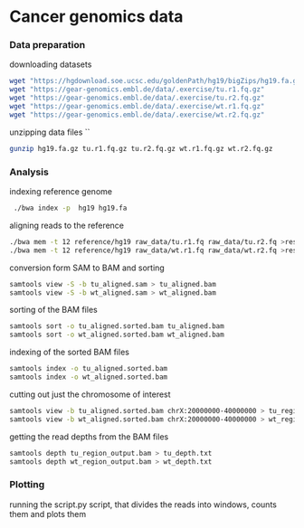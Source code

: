 

# Cancer genomics data 

### Data preparation

downloading datasets

```bash
wget "https://hgdownload.soe.ucsc.edu/goldenPath/hg19/bigZips/hg19.fa.gz"
wget "https://gear-genomics.embl.de/data/.exercise/tu.r1.fq.gz"
wget "https://gear-genomics.embl.de/data/.exercise/tu.r2.fq.gz"
wget "https://gear-genomics.embl.de/data/.exercise/wt.r1.fq.gz"
wget "https://gear-genomics.embl.de/data/.exercise/wt.r2.fq.gz"
```

unzipping data files
``
```bash
gunzip hg19.fa.gz tu.r1.fq.gz tu.r2.fq.gz wt.r1.fq.gz wt.r2.fq.gz
```

### Analysis

indexing reference genome

```bash
 ./bwa index -p  hg19 hg19.fa
```

aligning reads to the reference

```bash
./bwa mem -t 12 reference/hg19 raw_data/tu.r1.fq raw_data/tu.r2.fq >results/bwa/tu_aligned.sam
./bwa mem -t 12 reference/hg19 raw_data/wt.r1.fq raw_data/wt.r2.fq >results/bwa/wt_aligned.sam
```

conversion form SAM to BAM and sorting

```bash
samtools view -S -b tu_aligned.sam > tu_aligned.bam
samtools view -S -b wt_aligned.sam > wt_aligned.bam
```

sorting of the BAM files

```bash
samtools sort -o tu_aligned.sorted.bam tu_aligned.bam
samtools sort -o wt_aligned.sorted.bam wt_aligned.bam
```

indexing of the sorted BAM files

```bash
samtools index -o tu_aligned.sorted.bam
samtools index -o wt_aligned.sorted.bam
```

cutting out just the chromosome of interest

```bash
samtools view -b tu_aligned.sorted.bam chrX:20000000-40000000 > tu_region_output.bam
samtools view -b wt_aligned.sorted.bam chrX:20000000-40000000 > wt_region_output.bam
```

getting the read depths from the BAM files

```bash
samtools depth tu_region_output.bam > tu_depth.txt
samtools depth wt_region_output.bam > wt_depth.txt
```

###  Plotting

running the script.py script, that divides the reads into windows, counts them and plots them
